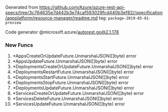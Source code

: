 Generated from https://github.com/Azure/azure-rest-api-specs/tree/3c764635e7d442b3e74caf593029fcd440b3ef82//specification/appplatform/resource-manager/readme.md tag: `package-2019-05-01-preview`

Code generator @microsoft.azure/autorest.go@2.1.178


### New Funcs

1. *AppsCreateOrUpdateFuture.UnmarshalJSON([]byte) error
1. *AppsUpdateFuture.UnmarshalJSON([]byte) error
1. *DeploymentsCreateOrUpdateFuture.UnmarshalJSON([]byte) error
1. *DeploymentsRestartFuture.UnmarshalJSON([]byte) error
1. *DeploymentsStartFuture.UnmarshalJSON([]byte) error
1. *DeploymentsStopFuture.UnmarshalJSON([]byte) error
1. *DeploymentsUpdateFuture.UnmarshalJSON([]byte) error
1. *ServicesCreateOrUpdateFuture.UnmarshalJSON([]byte) error
1. *ServicesDeleteFuture.UnmarshalJSON([]byte) error
1. *ServicesUpdateFuture.UnmarshalJSON([]byte) error
